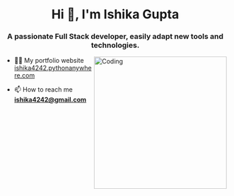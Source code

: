 <h1 align="center">Hi 👋, I'm Ishika Gupta</h1>
<h3 align="center">A passionate Full Stack developer, easily adapt new tools and technologies.</h3>

<img align="right" alt="Coding" width="300" src="https://cdn.dribbble.com/users/2646423/screenshots/5507196/computer.gif">

- 👨‍💻 My portfolio website [ishika4242.pythonanywhere.com](ishika4242.pythonanywhere.com)

- 📫 How to reach me **ishika4242@gmail.com**

<br><br><br><br><br><br><br><br>
